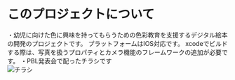 # このプロジェクトについて
・幼児に向けた色に興味を持ってもらうための色彩教育を支援するデジタル絵本の開発のプロジェクトです。
プラットフォームはIOS対応です。
xcodeでビルドする際は、写真を扱うプロパティとカメラ機能のフレームワークの追加が必要です。
・PBL発表会で配ったチラシです  
<img stc="https://user-images.githubusercontent.com/25785113/49915235-ca48ea00-fed7-11e8-9d2b-35bc7d8e3002.png" alt="チラシ" title="チラシ">
